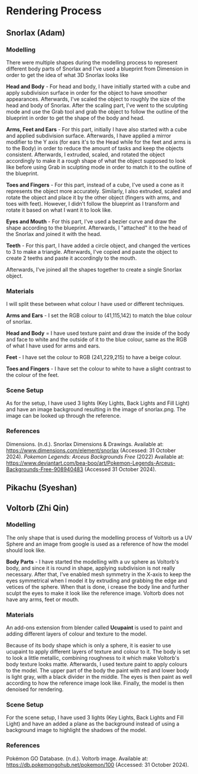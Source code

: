 # Rendering Process

## Snorlax (Adam)

### Modelling
There were multiple shapes during the modelling process to represent different body parts of Snorlax and I've used a blueprint from Dimension in order to get the idea of what 3D Snorlax looks like

**Head and Body** - For head and body, I have initially started with a cube and apply subdivision surface in order for the object to have smoother appearances. Afterwards, I've scaled the object to roughly the size of the head and body of Snorlax. After the scaling part, I've went to the sculpting mode and use the Grab tool and grab the object to follow the outline of the blueprint in order to get the shape of the body and head.

**Arms, Feet and Ears** - For this part, initially I have also started with a cube and applied subdivision surface. Afterwards, I have applied a mirror modifier to the Y axis (for ears it's to the Head while for the feet and arms is to the Body) in order to reduce the amount of tasks and keep the objects consistent. Afterwards, I extruded, scaled, and rotated the object accordingly to make it a rough shape of what the object supposed to look like before using Grab in sculpting mode in order to match it to the outline of the blueprint.

**Toes and Fingers** - For this part, instead of a cube, I've used a cone as it represents the object more accurately. Similarly, I also extruded, scaled and rotate the object and place it by the other object (fingers with arms, and toes with feet). However, I didn't follow the blueprint as I transform and rotate it based on what I want it to look like.

**Eyes and Mouth** - For this part, I've used a bezier curve and draw the shape according to the blueprint. Afterwards, I "attached" it to the head of the Snorlax and joined it with the head.

**Teeth** - For this part, I have added a circle object, and changed the vertices to 3 to make a triangle. Afterwards, I've copied and paste the object to create 2 teeths and paste it accordingly to the mouth.

Afterwards, I've joined all the shapes together to create a single Snorlax object.

### Materials

I will split these between what colour I have used or different techniques.

**Arms and Ears** - I set the RGB colour to (41,115,142) to match the blue colour of snorlax.

**Head and Body** = I have used texture paint and draw the inside of the body and face to white and the outside of it to the blue colour, same as the RGB of what I have used for arms and ears.

**Feet** - I have set the colour to RGB (241,229,215) to have a beige colour.

**Toes and Fingers** - I have set the colour to white to have a slight contrast to the colour of the feet.

### Scene Setup

As for the setup, I have used 3 lights (Key Lights, Back Lights and  Fill Light) and have an image background resulting in the image of snorlax.png. The image can be looked up through the reference.

### References
Dimensions. (n.d.). Snorlax Dimensions & Drawings. Available at: https://www.dimensions.com/element/snorlax (Accessed: 31 October 2024).
*Pokemon Legends: Arceus Backgrounds Free* (2022) Available at: https://www.deviantart.com/bea-boo/art/Pokemon-Legends-Arceus-Backgrounds-Free-908940483 
(Accessed 31 October 2024).

## Pikachu (Syeshan)

## Voltorb (Zhi Qin)

### Modelling
The only shape that is used during the modelling process of Voltorb us a UV Sphere and an image from google is used as a reference of how the model should look like.

**Body Parts** - I have started the modelling with a uv sphere as Voltorb's body, and since it is round in shape, applying subdivision is not really necessary. After that, I've enabled mesh symmetry in the X-axis to keep the eyes symmetrical when I model it by extruding and grabbing the edge and vetices of the sphere. When that is done, i crease the body line and further sculpt the eyes to make it look like the reference image. Voltorb does not have any arms, feet or mouth.

### Materials

An add-ons extension from blender called **Ucupaint** is used to paint and adding different layers of colour and texture to the model.

Because of its body shape which is only a sphere, it is easier to use ucupaint to apply different layers of texture and colour to it. The body is set to look a little metallic, combining roughness to it which make Voltorb's body texture looks matte. Afterwards, I used texture paint to apply colours to the model. The upper part of the body the paint with red and lower body is light gray, with a black divider in the middle. The eyes is then paint as well according to how the reference image look like. Finally, the model is then denoised for rendering.


### Scene Setup

For the scene setup, I have used 3 lights (Key Lights, Back Lights and  Fill Light) and have an added a plane as the background instead of using a background image to highlight the shadows of the model.

### References
Pokémon GO Database. (n.d.). Voltorb image. Available at: https://db.pokemongohub.net/pokemon/100 (Accessed: 31 October 2024).
